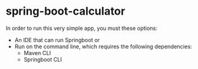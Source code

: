 # spring-boot-calculator

In order to run this very simple app, you must these options:
- An IDE that can run Springboot
or
- Run on the command line, which requires the following dependencies:
    - Maven CLI
    - Springboot CLI
